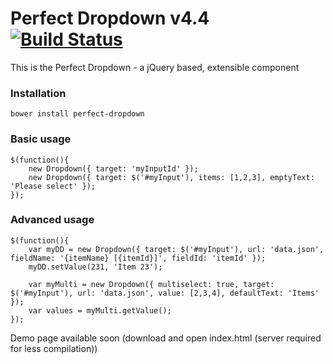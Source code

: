 # Perfect Dropdown v4.4 [![Build Status](https://secure.travis-ci.org/tborychowski/perfectdropdown.png?branch=master)](https://travis-ci.org/tborychowski/perfectdropdown)


This is the Perfect Dropdown - a jQuery based, extensible component

### Installation
    bower install perfect-dropdown

### Basic usage
    $(function(){
        new Dropdown({ target: 'myInputId' });
        new Dropdown({ target: $('#myInput'), items: [1,2,3], emptyText: 'Please select' });
    });

### Advanced usage
    $(function(){
		var myDD = new Dropdown({ target: $('#myInput'), url: 'data.json', fieldName: '{itemName} [{itemId}]', fieldId: 'itemId' });
		myDD.setValue(231, 'Item 23');
		
		var myMulti = new Dropdown({ multiselect: true, target: $('#myInput'), url: 'data.json', value: [2,3,4], defaultText: 'Items' });
		var values = myMulti.getValue();
    });

Demo page available soon (download and open index.html (server required for less compilation))
